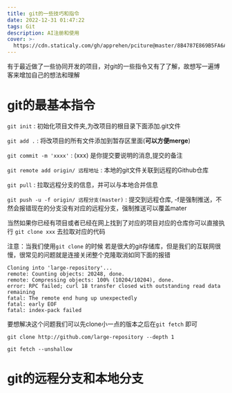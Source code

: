 ```yaml
---
title: git的一些技巧和指令
date: 2022-12-31 01:47:22
tags: Git
description: AI注册和使用
cover: >-
  https://cdn.staticaly.com/gh/apprehen/pciture@master/8B4787E869B5FA6AB1FCBC196D389E7A.68cbv0l1m1s0.webp
---
```


有于最近做了一些协同开发的项目，对git的一些指令又有了了解，故想写一遍博客来增加自己的想法和理解

# git的最基本指令

`git init` : 初始化项目文件夹,为改项目的根目录下面添加.git文件

`git add .` : 将改项目的所有文件添加到暂存区里面(**可以方便merge**)

`git commit -m 'xxxx'` : (xxx) 是你提交要说明的消息,提交的备注

`git remote add origin/ 远程地址` : 本地的git文件关联到远程的Github仓库

`git pull` : 拉取远程分支的信息，并可以与本地合并信息

`git push -u -f origin/ 远程分支(master)` : 提交到远程仓库, -f是强制推送，不然会报错现在的分支没有对应的远程分支，强制推送可以覆盖mater

当然如果你已经有项目或者已经在网上找到了对应的项目对应的仓库你可以直接执行 `git clone xxx` 去拉取对应的代码 

注意：当我们使用`git clone` 的时候 若是很大的git存储库，但是我们的互联网很慢，很常见的问题就是连接关闭整个克隆取消如同下面的报错

```
Cloning into 'large-repository'...
remote: Counting objects: 20248, done.
remote: Compressing objects: 100% (10204/10204), done.
error: RPC failed; curl 18 transfer closed with outstanding read data remaining 
fatal: The remote end hung up unexpectedly
fatal: early EOF
fatal: index-pack failed
```

要想解决这个问题我们可以先clone小一点的版本之后在`git fetch` 即可

`git clone http://github.com/large-repository --depth 1`

`git fetch --unshallow`

# git的远程分支和本地分支

